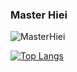 ### Master Hiei

![MasterHiei](https://github-readme-stats.vercel.app/api?username=MasterHiei&count_private=true&show_icons=true)

[![Top Langs](https://github-readme-stats.vercel.app/api/top-langs/?username=MasterHiei&layout=compact&langs_count=8)](https://github.com/anuraghazra/github-readme-stats)
